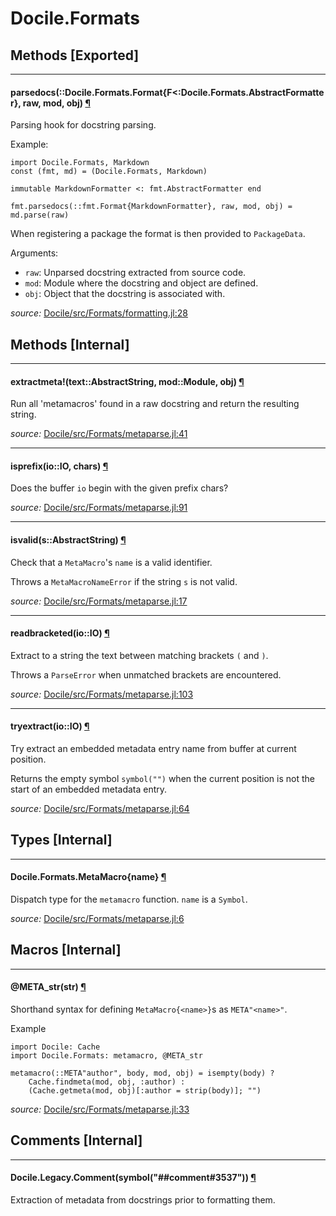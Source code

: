 # Docile.Formats


## Methods [Exported]

---

<a id="method__parsedocs.1" class="lexicon_definition"></a>
#### parsedocs(::Docile.Formats.Format{F<:Docile.Formats.AbstractFormatter}, raw, mod, obj) [¶](#method__parsedocs.1)
Parsing hook for docstring parsing.

Example:

    import Docile.Formats, Markdown
    const (fmt, md) = (Docile.Formats, Markdown)

    immutable MarkdownFormatter <: fmt.AbstractFormatter end

    fmt.parsedocs(::fmt.Format{MarkdownFormatter}, raw, mod, obj) = md.parse(raw)

When registering a package the format is then provided to `PackageData`.

Arguments:

- `raw`: Unparsed docstring extracted from source code.
- `mod`: Module where the docstring and object are defined.
- `obj`: Object that the docstring is associated with.



*source:*
[Docile/src/Formats/formatting.jl:28](https://github.com/MichaelHatherly/Docile.jl/tree/c46b4ecce0490f7dca72500c1749baba31650210/src/Formats/formatting.jl#L28)


## Methods [Internal]

---

<a id="method__extractmeta.1" class="lexicon_definition"></a>
#### extractmeta!(text::AbstractString, mod::Module, obj) [¶](#method__extractmeta.1)
Run all 'metamacros' found in a raw docstring and return the resulting string.


*source:*
[Docile/src/Formats/metaparse.jl:41](https://github.com/MichaelHatherly/Docile.jl/tree/c46b4ecce0490f7dca72500c1749baba31650210/src/Formats/metaparse.jl#L41)

---

<a id="method__isprefix.1" class="lexicon_definition"></a>
#### isprefix(io::IO, chars) [¶](#method__isprefix.1)
Does the buffer `io` begin with the given prefix chars?


*source:*
[Docile/src/Formats/metaparse.jl:91](https://github.com/MichaelHatherly/Docile.jl/tree/c46b4ecce0490f7dca72500c1749baba31650210/src/Formats/metaparse.jl#L91)

---

<a id="method__isvalid.1" class="lexicon_definition"></a>
#### isvalid(s::AbstractString) [¶](#method__isvalid.1)
Check that a `MetaMacro`'s `name` is a valid identifier.

Throws a `MetaMacroNameError` if the string `s` is not valid.


*source:*
[Docile/src/Formats/metaparse.jl:17](https://github.com/MichaelHatherly/Docile.jl/tree/c46b4ecce0490f7dca72500c1749baba31650210/src/Formats/metaparse.jl#L17)

---

<a id="method__readbracketed.1" class="lexicon_definition"></a>
#### readbracketed(io::IO) [¶](#method__readbracketed.1)
Extract to a string the text between matching brackets `(` and `)`.

Throws a `ParseError` when unmatched brackets are encountered.


*source:*
[Docile/src/Formats/metaparse.jl:103](https://github.com/MichaelHatherly/Docile.jl/tree/c46b4ecce0490f7dca72500c1749baba31650210/src/Formats/metaparse.jl#L103)

---

<a id="method__tryextract.1" class="lexicon_definition"></a>
#### tryextract(io::IO) [¶](#method__tryextract.1)
Try extract an embedded metadata entry name from buffer at current position.

Returns the empty symbol `symbol("")` when the current position is not the start
of an embedded metadata entry.


*source:*
[Docile/src/Formats/metaparse.jl:64](https://github.com/MichaelHatherly/Docile.jl/tree/c46b4ecce0490f7dca72500c1749baba31650210/src/Formats/metaparse.jl#L64)

## Types [Internal]

---

<a id="type__metamacro.1" class="lexicon_definition"></a>
#### Docile.Formats.MetaMacro{name} [¶](#type__metamacro.1)
Dispatch type for the `metamacro` function. `name` is a `Symbol`.


*source:*
[Docile/src/Formats/metaparse.jl:6](https://github.com/MichaelHatherly/Docile.jl/tree/c46b4ecce0490f7dca72500c1749baba31650210/src/Formats/metaparse.jl#L6)

## Macros [Internal]

---

<a id="macro___meta_str.1" class="lexicon_definition"></a>
#### @META_str(str) [¶](#macro___meta_str.1)
Shorthand syntax for defining `MetaMacro{<name>}`s as `META"<name>"`.

Example

    import Docile: Cache
    import Docile.Formats: metamacro, @META_str

    metamacro(::META"author", body, mod, obj) = isempty(body) ?
        Cache.findmeta(mod, obj, :author) :
        (Cache.getmeta(mod, obj)[:author = strip(body)]; "")



*source:*
[Docile/src/Formats/metaparse.jl:33](https://github.com/MichaelHatherly/Docile.jl/tree/c46b4ecce0490f7dca72500c1749baba31650210/src/Formats/metaparse.jl#L33)

## Comments [Internal]

---

<a id="comment__comment.1" class="lexicon_definition"></a>
#### Docile.Legacy.Comment(symbol("##comment#3537")) [¶](#comment__comment.1)
Extraction of metadata from docstrings prior to formatting them.

